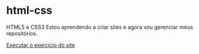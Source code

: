 # html-css
 HTML5 e CSS3
Estou aprendendo a criar sites e agora vou gerenciar meus repositórios.

<a href="https://mariliasantoz.github.io/html-css/exercicios/DESAFIOS%20CAP10/10%20site%20completo/android.html">Executar o exercicio do site<a>